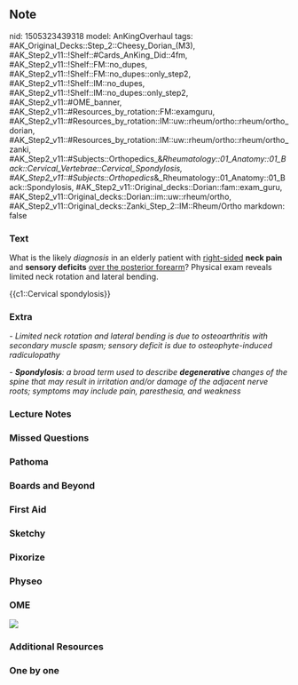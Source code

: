 ## Note
nid: 1505323439318
model: AnKingOverhaul
tags: #AK_Original_Decks::Step_2::Cheesy_Dorian_(M3), #AK_Step2_v11::!Shelf::#Cards_AnKing_Did::4fm, #AK_Step2_v11::!Shelf::FM::no_dupes, #AK_Step2_v11::!Shelf::FM::no_dupes::only_step2, #AK_Step2_v11::!Shelf::IM::no_dupes, #AK_Step2_v11::!Shelf::IM::no_dupes::only_step2, #AK_Step2_v11::#OME_banner, #AK_Step2_v11::#Resources_by_rotation::FM::examguru, #AK_Step2_v11::#Resources_by_rotation::IM::uw::rheum/ortho::rheum/ortho_dorian, #AK_Step2_v11::#Resources_by_rotation::IM::uw::rheum/ortho::rheum/ortho_zanki, #AK_Step2_v11::#Subjects::Orthopedics_&_Rheumatology::01_Anatomy::01_Back::Cervical_Vertebrae::Cervical_Spondylosis, #AK_Step2_v11::#Subjects::Orthopedics_&_Rheumatology::01_Anatomy::01_Back::Spondylosis, #AK_Step2_v11::Original_decks::Dorian::fam::exam_guru, #AK_Step2_v11::Original_decks::Dorian::im::uw::rheum/ortho, #AK_Step2_v11::Original_decks::Zanki_Step_2::IM::Rheum/Ortho
markdown: false

### Text
What is the likely <i>diagnosis</i> in an elderly patient with
<u>right-sided</u> <b>neck pain</b> and <b>sensory deficits</b>
<u>over the posterior forearm</u>? Physical exam reveals limited
neck rotation and lateral bending.
<div>
  {{c1::Cervical spondylosis}}
</div>

### Extra
<i>- Limited neck rotation and lateral bending is due to
osteoarthritis with secondary muscle spasm; sensory deficit is due
to osteophyte-induced radiculopathy</i>
<div>
  <div>
    <i>- <b>Spondylosis</b>: a</i>
    <div style="display: inline !important;">
      <i>broad term used to describe <b>degenerative</b> changes of
      the spine that may result in irritation and/or damage of the
      adjacent nerve roots; symptoms may include pain, paresthesia,
      and weakness</i>
    </div>
  </div>
</div>

### Lecture Notes


### Missed Questions


### Pathoma


### Boards and Beyond


### First Aid


### Sketchy


### Pixorize


### Physeo


### OME
<div class="ome-widget">
  <a href="https://onlinemeded.org?ref=anki"><img src=
  "_OME_AnkiFlashcards_General_4.png"></a>
</div>

### Additional Resources


### One by one

